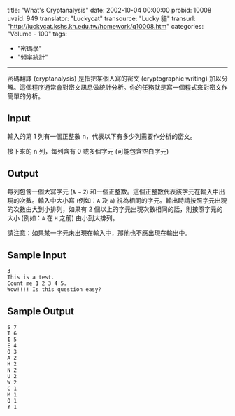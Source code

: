 title: "What's Cryptanalysis"
date: 2002-10-04 00:00:00
probid: 10008
uvaid: 949
translator: "Luckycat"
transource: "Lucky 貓"
transurl: "http://luckycat.kshs.kh.edu.tw/homework/q10008.htm"
categories: "Volume - 100"
tags:
- "密碼學"
- "頻率統計"
---

密碼翻譯 (cryptanalysis) 是指把某個人寫的密文 (cryptographic writing) 加以分解。這個程序通常會對密文訊息做統計分析。你的任務就是寫一個程式來對密文作簡單的分析。

## Input ##

輸入的第 1 列有一個正整數 n，代表以下有多少列需要作分析的密文。

接下來的 n 列，每列含有 0 或多個字元 (可能包含空白字元)

## Output ##

每列包含一個大寫字元 (`A` \~ `Z`) 和一個正整數。這個正整數代表該字元在輸入中出現的次數。輸入中大小寫 (例如：`A` 及 `a`) 視為相同的字元。輸出時請按照字元出現的次數由大到小排列，如果有 2 個以上的字元出現次數相同的話，則按照字元的大小 (例如：`A` 在 `H` 之前) 由小到大排列。

請注意：如果某一字元未出現在輸入中，那他也不應出現在輸出中。

## Sample Input ##

	3
	This is a test.
	Count me 1 2 3 4 5.
	Wow!!!! Is this question easy?

## Sample Output ##

	S 7
	T 6
	I 5
	E 4
	O 3
	A 2
	H 2
	N 2
	U 2
	W 2
	C 1
	M 1
	Q 1
	Y 1